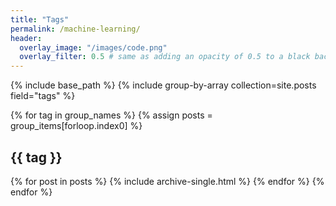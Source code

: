 ```yaml
---
title: "Tags"
permalink: /machine-learning/
header:
  overlay_image: "/images/code.png"
  overlay_filter: 0.5 # same as adding an opacity of 0.5 to a black background
---
```




{% include base_path %}
{% include group-by-array collection=site.posts field="tags" %}

{% for tag in group_names %}
  {% assign posts = group_items[forloop.index0] %}
  <h2 id="{{ tag | slugify }}" class="archive__subtitle">{{ tag }}</h2>
  {% for post in posts %}
    {% include archive-single.html %}
  {% endfor %}
{% endfor %}
